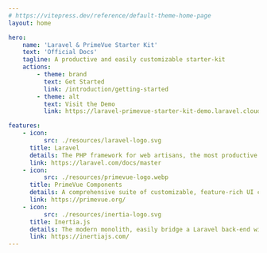 ```yaml
---
# https://vitepress.dev/reference/default-theme-home-page
layout: home

hero:
    name: 'Laravel & PrimeVue Starter Kit'
    text: 'Official Docs'
    tagline: A productive and easily customizable starter-kit
    actions:
        - theme: brand
          text: Get Started
          link: /introduction/getting-started
        - theme: alt
          text: Visit the Demo
          link: https://laravel-primevue-starter-kit-demo.laravel.cloud/

features:
    - icon:
          src: ./resources/laravel-logo.svg
      title: Laravel
      details: The PHP framework for web artisans, the most productive way to ship web apps
      link: https://laravel.com/docs/master
    - icon:
          src: ./resources/primevue-logo.webp
      title: PrimeVue Components
      details: A comprehensive suite of customizable, feature-rich UI components for Vue.js
      link: https://primevue.org/
    - icon:
          src: ./resources/inertia-logo.svg
      title: Inertia.js
      details: The modern monolith, easily bridge a Laravel back-end with a Vue.js front-end
      link: https://inertiajs.com/
---
```

